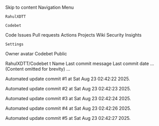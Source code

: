Skip to content
Navigation Menu

    RahulXDTT

    Codebet

Code
Issues
Pull requests
Actions
Projects
Wiki
Security
Insights

    Settings

Owner avatar
Codebet
Public

RahulXDTT/Codebet
t
Name	Last commit message
	Last commit date
... (Content omitted for brevity) ...


Automated update commit #1 at Sat Aug 23 02:42:22 2025.

Automated update commit #2 at Sat Aug 23 02:42:23 2025.

Automated update commit #3 at Sat Aug 23 02:42:24 2025.

Automated update commit #4 at Sat Aug 23 02:42:26 2025.

Automated update commit #5 at Sat Aug 23 02:42:27 2025.